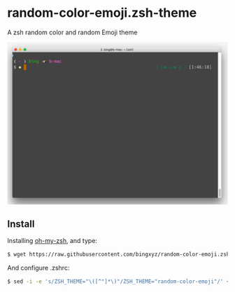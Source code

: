 # random-color-emoji.zsh-theme
A zsh random color and random Emoji theme

![](https://github.com/bingxyz/random-color-emoji.zsh-theme/blob/master/screenshot.gif?raw=true)

## Install

Installing [oh-my-zsh](https://github.com/robbyrussell/oh-my-zsh), and type:

```bash
$ wget https://raw.githubusercontent.com/bingxyz/random-color-emoji.zsh-theme/master/random-color-emoji.zsh-theme -O ~/$ZSH/themes/random-color-emoji.zsh-theme
```

And configure .zshrc:

```bash
$ sed -i -e 's/ZSH_THEME="\([^"]*\)"/ZSH_THEME="random-color-emoji"/' ~/.zshrc
```
